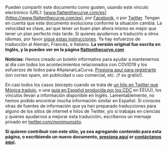 Pueden compartir este documento como gusten, usando este vínculo electrónico (URL): [www.flattenthecurve.com/es](https://www.flattenthecurve.com/es), por [Facebook](https://www.facebook.com/underwater.moni/posts/10105564333747488), o por [Twitter](https://twitter.com/monimunozto/status/1237966694217216000). Tengan en cuenta que este documento evoluciona conforme la situación cambia. La velocidad es clave, así que tener un buen plan ahora mismo es mejor que tener un plan perfecto más tarde. Si quieres ayudarnos a traducirlo a otros idiomas, por favor [sigue estas instrucciones](https://github.com/flattenthecurve/guide/#translators). Ya hay esfuerzos de traducción al Alemán, Francés, e Italiano. **La versión original fue escrita en Inglés, y la puedes ver en la página [flattenthecurve.com](https://www.flattenthecurve.com)**

**Noticias**: Hemos creado un boletín informativo para ayudar a mantenernos al día con todos los acontecimientos relacionados con COVID19 y los esfuerzos de todos para #AplanarLaCurva. [Presiona aquí para registrarte](https://flattenthecurve.substack.com/) (sin correo spam, sin publicidad o uso comercial, etc. ¡Y es gratis!).

En casi todos los casos (excepto cuando se trata de [un hilo en Twitter que Mónica tradujo](https://twitter.com/monimunozto/status/1234430481703133184), o una [guía en Español producida por los CDC](https://www.cdc.gov/coronavirus/2019-ncov/downloads/sick-with-2019-nCoV-fact-sheet-sp.pdf) en EEUU), los vínculos llevan a información disponible en Inglés. Lamentablemente, no hemos podido encontrar mucha información similar en Español. Si conoces otras de fuentes de información que ya han preparado traducciones para alguno de los sitios de internet e hilos de Twitter, y/o si trabajas en ciencias y quieres ayudarnos a mejorar esta traducción, escríbenos un mensaje privado en [twitter.com/monimunozto](https://twitter.com/monimunozto).

**Si quieren contribuír con este sitio, ya sea agregando contenido para esta página, o escribiendo un nuevo documento, [presiona aquí](https://www.flattenthecurve.com/#how-to-help-and-contribute) or [contáctanos aquí](/contact/).**
